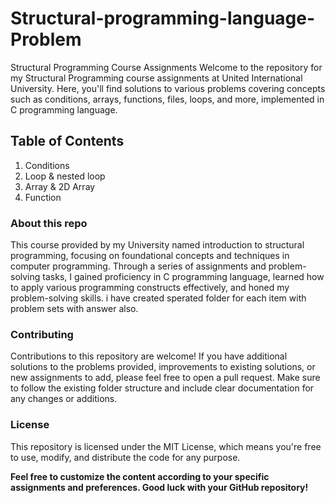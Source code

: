 # Structural-programming-language-Problem

Structural Programming Course Assignments
Welcome to the repository for my Structural Programming course assignments at United International University. Here, you'll find solutions to various problems covering concepts such as conditions, arrays, functions, files, loops, and more, implemented in C programming language.

## Table of Contents
1. Conditions
2. Loop & nested loop
3. Array & 2D Array
4. Function


### About this repo
This course provided by my University named introduction to structural programming, focusing on foundational concepts and techniques in computer programming. Through a series of assignments and problem-solving tasks, I gained proficiency in C programming language, learned how to apply various programming constructs effectively, and honed my problem-solving skills. i have created sperated folder for each item with problem sets with answer also.




### Contributing
Contributions to this repository are welcome! If you have additional solutions to the problems provided, improvements to existing solutions, or new assignments to add, please feel free to open a pull request. Make sure to follow the existing folder structure and include clear documentation for any changes or additions.

### License
This repository is licensed under the MIT License, which means you're free to use, modify, and distribute the code for any purpose. 


**Feel free to customize the content according to your specific assignments and preferences. Good luck with your GitHub repository!**
